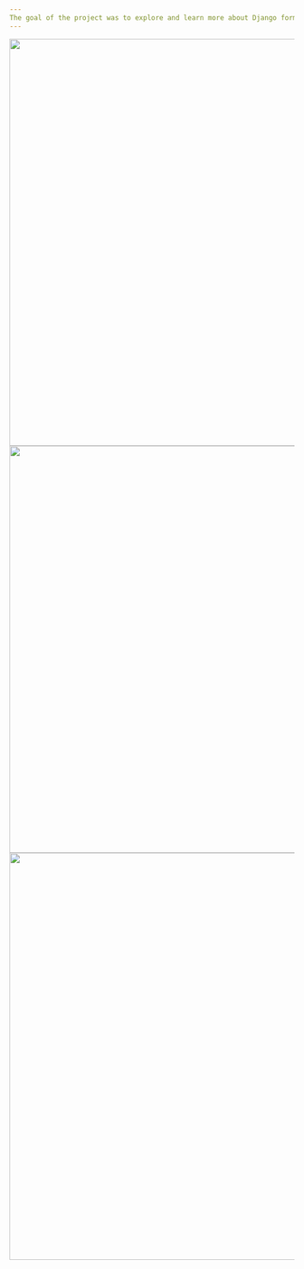```yaml
---
The goal of the project was to explore and learn more about Django forms. The project consists of a pizza ordering system, where users can select two toppings and choose the size. Users can also update their orders.
---
```


<!-- Home -->
<img src="https://github.com/user-attachments/assets/d3e4fb32-4633-44d2-a354-fa640ed4d22d" width="1280" height="720" />


<!-- Ordering -->
<img src="https://github.com/user-attachments/assets/1fa7f0e2-dfa6-49d7-bd09-044f421b2d1a" width="1280" height="720" />

<!-- Ordered -->
<img src="https://github.com/user-attachments/assets/3c4cc4ce-2986-42e2-beca-f9d899f1a7b2" width="1280" height="720" />